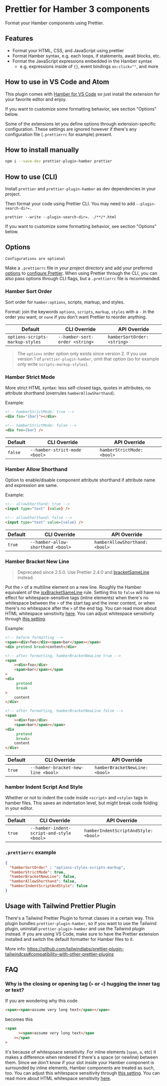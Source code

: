 # Prettier for Hamber 3 components

Format your Hamber components using Prettier.

## Features

-   Format your HTML, CSS, and JavaScript using prettier
-   Format Hamber syntax, e.g. each loops, if statements, await blocks, etc.
-   Format the JavaScript expressions embedded in the Hamber syntax
    -   e.g. expressions inside of `{}`, event bindings `on:click=""`, and more

## How to use in VS Code and Atom

This plugin comes with [Hamber for VS Code](https://github.com/hamberjs/language-tools) so just install the extension for your favorite editor and enjoy.

If you want to customize some formatting behavior, see section "Options" below.

Some of the extensions let you define options through extension-specific configuration. These settings are ignored however if there's any configuration file (`.prettierrc` for example) present.

## How to install manually

```bash
npm i --save-dev prettier-plugin-hamber prettier
```

## How to use (CLI)

Install `prettier` and `prettier-plugin-hamber` as dev dependencies in your project.

Then format your code using Prettier CLI. You may need to add `--plugin-search-dir=.`

```
prettier --write --plugin-search-dir=. ./**/*.html
```

If you want to customize some formatting behavior, see section "Options" below.

## Options

``Configurations are optional``

Make a `.prettierrc` file in your project directory and add your preferred [options](https://prettier.io/docs/en/options.html) to [configure Prettier](https://prettier.io/docs/en/configuration.html). When using Prettier through the CLI, you can also pass options through CLI flags, but a `.prettierrc` file is recommended.

### Hamber Sort Order

Sort order for `hamber:options`, scripts, markup, and styles.

Format: join the keywords `options`, `scripts`, `markup`, `styles` with a `-` in the order you want; or `none` if you don't want Prettier to reorder anything.

| Default                         | CLI Override                   | API Override                |
| ------------------------------- | ------------------------------ | --------------------------- |
| `options-scripts-markup-styles` | `--hamber-sort-order <string>` | `hamberSortOrder: <string>` |

> The `options` order option only exists since version 2. If you use version 1 of `prettier-plugin-hamber`, omit that option (so for example only write `scripts-markup-styles`).

### Hamber Strict Mode

More strict HTML syntax: less self-closed tags, quotes in attributes, no attribute shorthand (overrules `hamberAllowShorthand`).

Example:

```html
<!-- hamberStrictMode: true -->
<div foo="{bar}"></div>

<!-- hamberStrictMode: false -->
<div foo={bar} />
```

| Default | CLI Override                  | API Override               |
| ------- | ----------------------------- | -------------------------- |
| `false` | `--hamber-strict-mode <bool>` | `hamberStrictMode: <bool>` |

### Hamber Allow Shorthand

Option to enable/disable component attribute shorthand if attribute name and expression are same.

Example:

```html
<!-- allowShorthand: true -->
<input type="text" {value} />

<!-- allowShorthand: false -->
<input type="text" value={value} />
```

| Default | CLI Override                      | API Override                   |
| ------- | --------------------------------- | ------------------------------ |
| `true`  | `--hamber-allow-shorthand <bool>` | `hamberAllowShorthand: <bool>` |

### Hamber Bracket New Line

> Deprecated since 2.5.0. Use Prettier 2.4.0 and [bracketSameLine](https://prettier.io/docs/en/options.html#bracket-line) instead.

Put the `>` of a multiline element on a new line. Roughly the Hamber equivalent of the [jsxBracketSameLine](https://prettier.io/docs/en/options.html#jsx-brackets) rule. Setting this to `false` will have no effect for whitespace-sensitive tags (inline elements) when there's no whitespace between the `>` of the start tag and the inner content, or when there's no whitespace after the `>` of the end tag. You can read more about HTML whitespace sensitivity [here](https://prettier.io/blog/2018/11/07/1.15.0.html#whitespace-sensitive-formatting). You can adjust whitespace sensitivity through [this setting](https://prettier.io/docs/en/options.html#html-whitespace-sensitivity).

Example:

```html
<!-- before formatting -->
<span><div>foo</div><span>bar</span></span>
<div pretend break>content</div>

<!-- after formatting, hamberBracketNewLine true -->
<span
    ><div>foo</div>
    <span>bar</span></span
>
<div
     pretend
     break
>
    content
</div>

<!-- after formatting, hamberBracketNewLine false -->
<span
    ><div>foo</div>
    <span>bar</span></span>
<div
     pretend
     break>
    content
</div>
```

| Default | CLI Override                       | API Override                   |
| ------- | ---------------------------------- | ------------------------------ |
| `true`  | `--hamber-bracket-new-line <bool>` | `hamberBracketNewLine: <bool>` |

### hamber Indent Script And Style

Whether or not to indent the code inside `<script>` and `<style>` tags in hamber files. This saves an indentation level, but might break code folding in your editor.

| Default | CLI Override                              | API Override                         |
| ------- | ----------------------------------------- | ------------------------------------ |
| `true`  | `--hamber-indent-script-and-style <bool>` | `hamberIndentScriptAndStyle: <bool>` |

### `.prettierrc` example

```json
{
  "hamberSortOrder" : "options-styles-scripts-markup",
  "hamberStrictMode": true,
  "hamberBracketNewLine": false,
  "hamberAllowShorthand": false,
  "hamberIndentScriptAndStyle": false
}
```

## Usage with Tailwind Prettier Plugin

There's a Tailwind Prettier Plugin to format classes in a certain way. This plugin bundles `prettier-plugin-hamber`, so if you want to use the Tailwind plugin, uninstall `prettier-plugin-hamber` and use the Tailwind plugin instead. If you are using VS Code, make sure to have the Prettier extension installed and switch the default formatter for Hamber files to it.

More info: https://github.com/tailwindlabs/prettier-plugin-tailwindcss#compatibility-with-other-prettier-plugins

## FAQ

### Why is the closing or opening tag (`>` or `<`) hugging the inner tag or text?

If you are wondering why this code

```html
<span><span>assume very long text</span></span>
```

becomes this

```html
<span
      ><span>assume very long text</span
    ></span
>
```

it's because of whitespsace sensitivity. For inline elements (`span`, `a`, etc) it makes a difference when rendered if there's a space (or newline) between them. Since we don't know if your slot inside your Hamber component is surrounded by inline elements, Hamber components are treated as such, too. You can adjust this whitespace sensitivity through [this setting](https://prettier.io/docs/en/options.html#html-whitespace-sensitivity). You can read more about HTML whitespace sensitivity [here](https://prettier.io/blog/2018/11/07/1.15.0.html#whitespace-sensitive-formatting).
